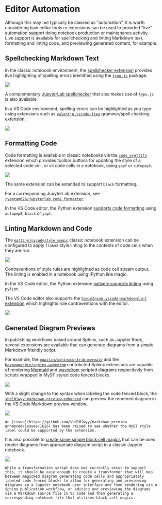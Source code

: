 # Editor Automation

Although this may not typically be classed as "automation", it is worth considering how editor tools or extensions can be used to provided "live" automation support doing notebook production or maintenance activity. Live support is available for spellchecking and linting Markdown text, formatting and linting code, and previewing generated content, for example.

## Spellchecking Markdown Text

In the classic notebook environment, the [spellchecker extension](https://jupyter-contrib-nbextensions.readthedocs.io/en/latest/nbextensions/spellchecker/README.html) provides live highlighting of spelling errors identified using the [`typo.js`](https://github.com/cfinke/Typo.js) package.

![](images/nb_extension_spelling.png)

A complementary [JupyterLab spellchecker](https://github.com/jupyterlab-contrib/spellchecker) that also makes use of `typo.js` is also available.

In a VS Code environment, spelling errors can be highlighted as you type using extensions such as [`valentjn.vscode-ltex`](https://marketplace.visualstudio.com/items?itemName=valentjn.vscode-ltex) grammar/spell checking extension.

![](images/vscode-spellcheck.png)

## Formatting Code

Code formatting is available in classic notebooks via the [`code_prettify`](https://github.com/ipython-contrib/jupyter_contrib_nbextensions/tree/master/src/jupyter_contrib_nbextensions/nbextensions/code_prettify) extension which provides toolbar buttons for updating the style of a selected code cell, or all code cells in a notebook, using `yapf` or `autopep8`.

![](images/code-prettify-demo-py.gif)

The same extension can be extended to support `black` formatting.

For a corresponding JupyterLab extension, see [`ryantam626/jupyterlab_code_formatter`](https://github.com/ryantam626/jupyterlab_code_formatter).

In the VS Code editor, the Python extension [supports code formatting](https://code.visualstudio.com/docs/python/editing#_formatting) using `autopep8`, `black` or `yapf`.

## Linting Markdown and Code

The [`mattijn/pycodestyle_magic`](https://github.com/mattijn/pycodestyle_magic) classic notebook extension can be configured to apply `flake8` style linting to the contents of code cells when they are run.

![](images/pycodestyle-nb.png)

Contraventions of style rules are highlighted as code cell stream output. The linting is enabled in a notebook using IPython line magic.

In the VS Code editor, the Python extension [natively supports linting](https://code.visualstudio.com/docs/python/linting) using `pylint`.

The VS Code editor also supports the [`DavidAnson.vscode-markdownlint` extension](https://marketplace.visualstudio.com/items?itemName=DavidAnson.vscode-markdownlint) which highlights rule contraventions with the editor.

![](images/vscode-md-tooltip-error.png)

## Generated Diagram Previews

In publishing workflows based around Sphinx, such as Jupyter Book, several extensions are available that can generate diagrams from a simple Markdown friendly script.

For example, the [`mgaitan/sphinxcontrib-mermaid`](https://github.com/mgaitan/sphinxcontrib-mermaid) and the [`bavovanachte/sphinx-wavedrom`](https://github.com/bavovanachte/sphinx-wavedrom) contributed Sphinx extensions are capable of rendering [Mermaid](https://mermaid-js.github.io/mermaid/#/) and [wavedrom](https://wavedrom.com/tutorial.html) scripted diagrams respectively from scripts wrapped in MyST styled code fenced blocks.

![](images/mermaid_fence.png)

With a slight change to the syntax when labeling the code fenced block, the [`shd101wyy.markdown-preview-enhanced`](https://marketplace.visualstudio.com/items?itemName=shd101wyy.markdown-preview-enhanced) can preview the rendered diagram in the VS Code Markdown preview window.

![](images/diagram_preview_vscode.png)

```{warning}
An [issue](https://github.com/shd101wyy/markdown-preview-enhanced/issues/1626) has been raised to see whether the MyST style label could be supported by the extension.
```

It is also possible to [create some simple block cell magics](https://blog.ouseful.info/2021/09/30/a-simple-pattern-for-embedding-third-party-javascript-generated-graphics-in-jupyter-notebools/) that can be used render diagrams from appropriate diagram script in a classic Jupyter notebook.

![](images/mermaid_cell_magic.png)

```{note}
While a transformation script does not currently exist to support this, it should be easy enough to create a transformer that will map between magicked diagram generating code cells and appropriately labeled code fenced blocks to allow for generating and previewing diagrams in a Jupyter notebook user interface and then rendering via a Sphinx publication workflow, or editing and previewing the diagrams via a Markdown source file in VS Code and then generating a corresponding notebook file that utilises block cell magics.
```
